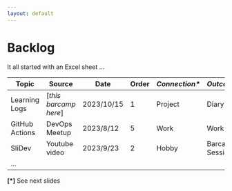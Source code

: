 ```yaml
---
layout: default
---
```


# Backlog

It all started with an Excel sheet ...

| **Topic**      | **Source**              | **Date**   | Order | ***Connection\**** | ***Outcome\**** | ***Status\**** | ... |
|----------------|-------------------------|------------|-------|--------------------|-----------------|----------------|-----|
| Learning Logs  | \[*this barcamp here*\] | 2023/10/15 | 1     | Project            | Diary           | Entered        |     |
| GitHub Actions | DevOps Meetup           | 2023/8/12  | 5     | Work               | Work            | Paused         |     |
| SliDev         | Youtube video           | 2023/9/23  | 2     | Hobby              | Barcamp Session | Finished       |     |
| ...            |                         |            |       |                    |                 |                |     |


**\[\*\]** See next slides
